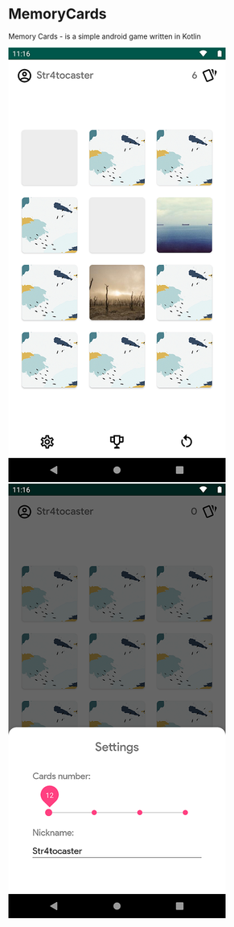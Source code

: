 # MemoryCards
Memory Cards - is a simple android game written in Kotlin

![alt text](screenshots/1.png)
![alt text](screenshots/2.png)
